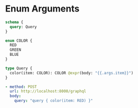# Enum Arguments

```graphql @schema
schema {
  query: Query
}

enum COLOR {
  RED
  GREEN
  BLUE
}

type Query {
  color(item: COLOR): COLOR @expr(body: "{{.args.item}}")
}
```

```yml @test
- method: POST
  url: http://localhost:8000/graphql
  body:
    query: "query { color(item: RED) }"
```
